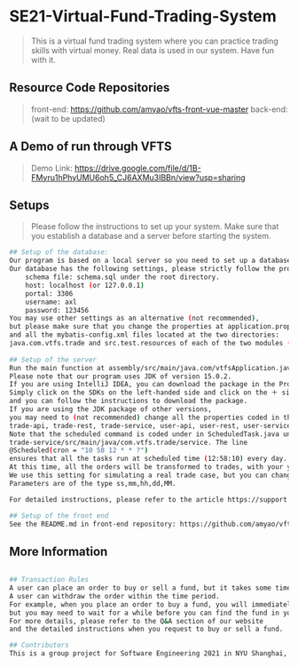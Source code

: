 # SE21-Virtual-Fund-Trading-System
> This is a virtual fund trading system where you can practice trading skills with virtual money. Real data is used in our system. Have fun with it. 

## Resource Code Repositories
> front-end: https://github.com/amyao/vfts-front-vue-master
> back-end: (wait to be updated)

## A Demo of run through VFTS
> Demo Link: https://drive.google.com/file/d/1B-FMyru1hPhyUMU6oh5_CJ6AXMu3IBBn/view?usp=sharing

## Setups
> Please follow the instructions to set up your system. Make sure that you establish a database and a server before starting the system.

``` bash
## Setup of the database:
Our program is based on a local server so you need to set up a database before running the program. 
Our database has the following settings, please strictly follow the properties for a smooth installation:
	schema file: schema.sql under the root directory.
	host: localhost (or 127.0.0.1)
	portal: 3306
	username: axl
	password: 123456	
You may use other settings as an alternative (not recommended), 
but please make sure that you change the properties at application.properties under the assembly directory 
and all the mybatis-config.xml files located at the two directories: 
java.com.vtfs.trade and src.test.resources of each of the two modules (trade-service and order-service). 
	
## Setup of the server
Run the main function at assembly/src/main/java.com/vtfsApplication.java to start the server. 
Please note that our program uses JDK of version 15.0.2. 
If you are using IntelliJ IDEA, you can download the package in the Project Structure section. 
Simply click on the SDKs on the left-handed side and click on the ＋ sign on the left corner, 
and you can follow the instructions to download the package.
If you are using the JDK package of other versions, 
you may need to (not recommended) change all the properties coded in the following six pop.xml files：
trade-api, trade-rest, trade-service, user-api, user-rest, user-service, respectively.
Note that the scheduled command is coded under in ScheduledTask.java under directory
trade-service/src/main/java/com.vtfs.trade/service. The line 
@Scheduled(cron = "10 58 12 * * ?")
ensures that all the tasks run at scheduled time (12:58:10) every day. 
At this time, all the orders will be transformed to trades, with your yield calculated and updated. 
We use this setting for simulating a real trade case, but you can change the parameters as you wish for fun. 
Parameters are of the type ss,mm,hh,dd,MM. 

For detailed instructions, please refer to the article https://support.huaweicloud.com/roma_faq/fdi-faq-190626001.html 

## Setup of the front end
See the README.md in front-end repository: https://github.com/amyao/vfts-front-vue-master

```

## More Information

``` bash

## Transaction Rules
A user can place an order to buy or sell a fund, but it takes some time for the order to convert into a trade.
A user can withdraw the order within the time period. 
For example, when you place an order to buy a fund, you will immediately see your order record,
but you may need to wait for a while before you can find the fund in your holding list. 
For more details, please refer to the Q&A section of our website 
and the detailed instructions when you request to buy or sell a fund. 

## Contributors
This is a group project for Software Engineering 2021 in NYU Shanghai, by Amy, Axl, Sunny and Zixiao.

```
